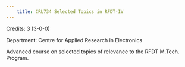 ```yaml
---
    title: CRL734 Selected Topics in RFDT-IV
---
```

Credits: 3 (3-0-0)

Department: Centre for Applied Research in Electronics

Advanced course on selected topics of relevance to the RFDT M.Tech. Program.